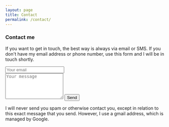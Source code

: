 ```yaml
---
layout: page
title: Contact
permalink: /contact/
---
```


### Contact me

If you want to get in touch, the best way is always via email or SMS. If you don't have my email address or phone number, use this form and I will be in touch shortly.

<form action="//formspree.io/ghluska@gmail.com"
      method="POST">
    <input type="email" name="_replyto" placeholder="Your email"><br/>
    <textarea name="message" rows="5" placeholder="Your message"></textarea>
    <input type="submit" value="Send">
</form>

I will never send you spam or otherwise contact you, except in relation to this exact message that you send. However, I use a gmail address, which is managed by Google.
